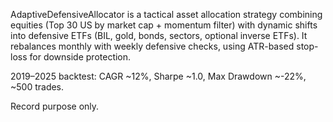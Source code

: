 AdaptiveDefensiveAllocator is a tactical asset allocation strategy combining equities (Top 30 US by market cap + momentum filter) with dynamic shifts into defensive ETFs (BIL, gold, bonds, sectors, optional inverse ETFs). It rebalances monthly with weekly defensive checks, using ATR-based stop-loss for downside protection.

2019–2025 backtest: CAGR ~12%, Sharpe ~1.0, Max Drawdown ~-22%, ~500 trades.

Record purpose only.
